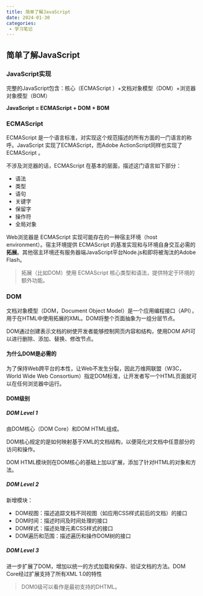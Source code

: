```yaml
---
title: 简单了解JavaScript
date: 2024-01-30
categories:
 - 学习笔记
---
```


## 简单了解JavaScript

### JavaScript实现

完整的JavaScript包含：核心（ECMAScript ）+文档对象模型（DOM）+浏览器对象模型（BOM）

**JavaScript = ECMAScript + DOM + BOM**

### ECMAScript 

ECMAScript 是一个语言标准，对实现这个规范描述的所有方面的一门语言的称呼。JavaScript 实现了ECMAScript，而Adobe ActionScript同样也实现了 ECMAScript 。

不涉及浏览器的话，ECMAScript 在基本的层面，描述这门语言如下部分：

- 语法
- 类型
- 语句
- 关键字
- 保留字
- 操作符
- 全局对象

Web浏览器是 ECMAScript 实现可能存在的一种宿主环境（host environment）。宿主环境提供 ECMAScript 的基准实现和与环境自身交互必需的**拓展**。其他宿主环境还有服务器端JavaScript平台Node.js和即将被淘汰的Adobe Flash。

> 拓展（比如DOM）使用 ECMAScript 核心类型和语法，提供特定于环境的额外功能。

### DOM

文档对象模型（DOM，Document Object Model）是一个应用编程接口（API），用于在HTML中使用拓展的XML。DOM将整个页面抽象为一组分层节点。

DOM通过创建表示文档的树使开发者能够控制网页内容和结构，使用DOM API可以进行删除、添加、替换、修改节点。

#### 为什么DOM是必需的

为了保持Web跨平台的本性，让Web不发生分裂，因此万维网联盟（W3C，World Wide Web Consortium）指定DOM标准，让开发者写一个HTML页面就可以在任何浏览器中运行。

#### DOM级别

##### DOM Level 1

由DOM核心（DOM Core）和DOM HTML组成。

DOM核心规定的是如何映射基于XML的文档结构，以便简化对文档中任意部分的访问和操作。

DOM HTML模块则在DOM核心的基础上加以扩展，添加了针对HTML的对象和方法。

##### DOM Level 2

新增模块：

- DOM视图：描述追踪文档不同视图（如应用CSS样式前后的文档）的接口
- DOM时间：描述时间及时间处理的接口
- DOM样式：描述处理元素CSS样式的接口
- DOM遍历和范围：描述遍历和操作DOM树的接口

#####  DOM Level 3

进一步扩展了DOM，增加以统一的方式加载和保存、验证文档的方法。DOM Core经过扩展支持了所有XML 1.0的特性

> DOM0级可以看作是最初支持的DHTML。